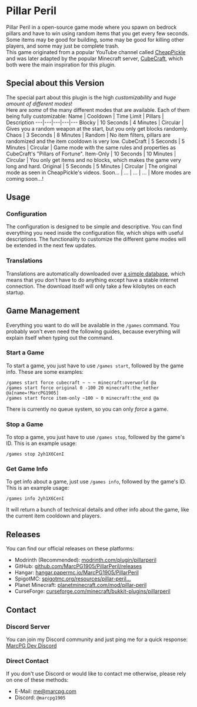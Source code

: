 # Pillar Peril

Pillar Peril in a open-source game mode where you spawn on bedrock pillars and have to win using random items that you get every few seconds. Some items may be good for building, some may be good for killing other players, and some may just be complete trash.  
This game originated from a popular YouTube channel called [CheapPickle](https://youtube.com/@CheapPickle) and was later adapted by the popular Minecraft server, [CubeCraft](https://www.cubecraft.net/), which both were the main inspiration for this plugin.

## Special about this Version

The special part about this plugin is the high *customizability* and *huge amount of different modes*!    
Here are *some* of the many different modes that are available. Each of them being fully customizable:
Name | Cooldown | Time Limit | Pillars | Description
---|---|---|---|---
Blocky | 10 Seconds | 4 Minutes | Circular | Gives you a random weapon at the start, but you only get blocks randomly.
Chaos | 3 Seconds | 8 Minutes | Random | No item filters, pillars are randomized and the item cooldown is very low.
CubeCraft | 5 Seconds | 5 Minutes | Circular | Game mode with the same rules and properties as CubeCraft's "Pillars of Fortune".
Item-Only | 10 Seconds | 10 Minutes | Circular | You only get items and no blocks, which makes the game very long and hard.
Original | 5 Seconds | 5 Minutes | Circular | The original mode as seen in CheapPickle's videos.
Soon... | ... | ... | ... | More modes are coming soon...!

## Usage

### Configuration

The configuration is designed to be simple and descriptive. You can find everything you need inside the configuration file, which ships with useful descriptions. The functionality to customize the different game modes will be extended in the next few updates.

### Translations

Translations are automatically downloaded over [a simple database](https://marcpg.com/pillarperil/lang/), which means that you don't have to do anything except have a stable internet connection. The download itself will only take a few kilobytes on each startup.

## Game Management

Everything you want to do will be available in the `/games` command. You probably won't even need the following guides, because everything will explain itself when typing out the command.

### Start a Game

To start a game, you just have to use `/games start`, followed by the game info. These are some examples:

```
/games start force cubecraft ~ ~ ~ minecraft:overworld @a
/games start force original 0 -100 20 minecraft:the_nether @a[name=!MarcPG1905]
/games start force item-only ~100 ~ 0 minecraft:the_end @a
```

There is currently no queue system, so you can only *force* a game.

### Stop a Game

To stop a game, you just have to use `/games stop`, followed by the game's ID. This is an example usage:

```
/games stop 2yh1X6CenI
```

### Get Game Info

To get info about a game, just use `/games info`, followed by the game's ID. This is an example usage:

```
/games info 2yh1X6CenI
```

It will return a bunch of technical details and other info about the game, like the current item cooldown and players.

## Releases

You can find our official releases on these platforms:
- Modrinth (Recommended): [modrinth.com/plugin/pillarperil](https://modrinth.com/plugin/pillarperil)
- GitHub: [github.com/MarcPG1905/PillarPeril/releases](https://github.com/MarcPG1905/PillarPeril/releases)
- Hangar: [hangar.papermc.io/MarcPG1905/PillarPeril](https://hangar.papermc.io/MarcPG1905/PillarPeril)
- SpigotMC: [spigotmc.org/resources/pillar-peril...](https://www.spigotmc.org/resources/pillar-peril.119457)
- Planet Minecraft: [planetminecraft.com/mod/pillar-peril](https://www.planetminecraft.com/mod/pillar-peril/)
- CurseForge: [curseforge.com/minecraft/bukkit-plugins/pillarperil](https://www.curseforge.com/minecraft/bukkit-plugins/pillarperil)

## Contact

### Discord Server

You can join my Discord community and just ping me for a quick response: [MarcPG Dev Discord](https://discord.gg/HvWhqY3kRG)

### Direct Contact

If you don't use Discord or would like to contact me otherwise, please rely on one of these methods:
- E-Mail: [me@marcpg.com](mailto:me@marcpg.com)
- Discord: `@marcpg1905`
